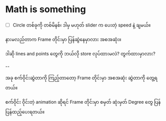 # Math is something

- [ ] Circle တစ်ခုကို တစ်မိနစ်၊ ဒါမှ မဟုတ် slider က ပေးတဲ့ speed နဲ့ ချမယ်။

နားမလည်တာက Frame တိုင်းမှာ ပြန်ဆွဲနေမှာလား အစအဆုံး။

ဒါဆို lines and points တွေကို ဘယ်လို store လုပ်ထားမလဲ? 
တွက်ထားမှာလား?



--

အခု စက်ဝိုင်းဆွဲတာကို ကြည့်တာတော့ Frame တိုင်းမှာ အစအဆုံး ဆွဲတာကို တွေ့ရတယ်။

စက်ဝိုင်း ဝိုင်းတဲ့ animation ဆိုရင်
Frame တိုင်းမှာ စမှတ် ဆုံးမှတ် Degree တွေ ပြန်ပြန်ထည့်ပေးရတယ်။

